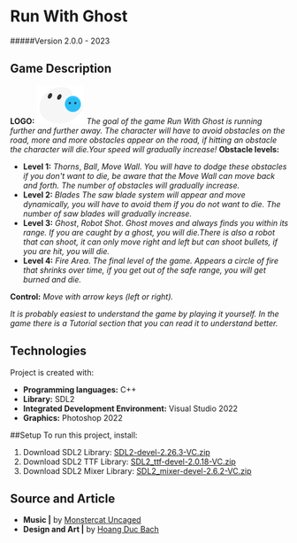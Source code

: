 # Run With Ghost 
#####Version 2.0.0 - 2023
## Game Description 
**LOGO:**
![](Logo.png)
*The goal of the game Run With Ghost is running further and further away. The character will have to avoid obstacles on the road, more and more obstacles appear on the road, if hitting an obstacle the character will die.Your speed will gradually increase!*
**Obstacle levels:**
* **Level 1:** *Thorns*, *Ball*, *Move Wall*.
*You will have to dodge these obstacles if you don't want to die, be aware that the Move Wall can move back and forth. The number of obstacles will gradually increase.*
* **Level 2:** *Blades*
*The saw blade system will appear and move dynamically, you will have to avoid them if you do not want to die. The number of saw blades will gradually increase.*
* **Level 3:** *Ghost*, *Robot Shot*.
*Ghost moves and always finds you within its range. If you are caught by a ghost, you will die.There is also a robot that can shoot, it can only move right and left but can shoot bullets, if you are hit, you will die.*
* **Level 4:** *Fire Area*.
*The final level of the game. Appears a circle of fire that shrinks over time, if you get out of the safe range, you will get burned and die.*

**Control:**
*Move with arrow keys (left or right).*

*It is probably easiest to understand the game by playing it yourself. In the game there is a Tutorial section that you can read it to understand better.*
## Technologies
Project is created with: 
* **Programming languages:** C++
* **Library:** SDL2
* **Integrated Development Environment:** Visual Studio 2022
* **Graphics:** Photoshop 2022

##Setup
To run this project, install: 
1. Download SDL2 Library: [SDL2-devel-2.26.3-VC.zip](https://libsdl.org/release/SDL2-devel-2.26.3-VC.zip)
2. Download SDL2 TTF Library: [SDL2_ttf-devel-2.0.18-VC.zip](https://www.libsdl.org/projects/SDL_ttf/release/SDL2_ttf-devel-2.0.18-VC.zip)
3. Download SDL2 Mixer Library: [SDL2_mixer-devel-2.6.2-VC.zip](https://www.libsdl.org/projects/SDL_mixer/release/SDL2_mixer-devel-2.6.2-VC.zip)

## Source and Article
* **Music |** by [Monstercat Uncaged](https://www.youtube.com/@Monstercat)
* **Design and Art |** by [Hoang Duc Bach](https://www.facebook.com/bach.ok.33/)
